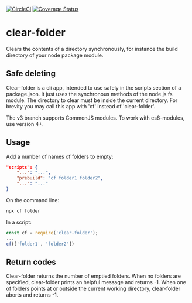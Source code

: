 [![CircleCI](https://circleci.com/gh/ovanderzee/clear-folder/tree/v3.svg?style=svg)](https://circleci.com/gh/ovanderzee/clear-folder/?branch=main)
[![Coverage Status](https://coveralls.io/repos/github/ovanderzee/clear-folder/badge.svg?branch=v3)](https://coveralls.io/github/ovanderzee/clear-folder?branch=main)

# clear-folder
Clears the contents of a directory synchronously,
for instance the build directory of your node package module.

## Safe deleting
Clear-folder is a cli app,
intended to use safely in the scripts section of a package.json.
It just uses the synchronous methods of the node.js fs module.
The directory to clear must be inside the current directory.
For brevity you may call this app with 'cf' instead of 'clear-folder'.

The v3 branch supports CommonJS modules.
To work with es6-modules, use version 4+.

## Usage
Add a number of names of folders to empty:

```json
"scripts": {
    "...": "...",
    "prebuild": "cf folder1 folder2",
    "...": "..."
}
```

On the command line:

```sh
npx cf folder
```

In a script:

```js
const cf = require('clear-folder');
...
cf(['folder1', 'folder2'])
```

## Return codes

Clear-folder returns the number of emptied folders.
When no folders are specified, clear-folder prints an helpful message and returns -1.
When one of folders points at or outside the current working directory, clear-folder aborts and returns -1.

